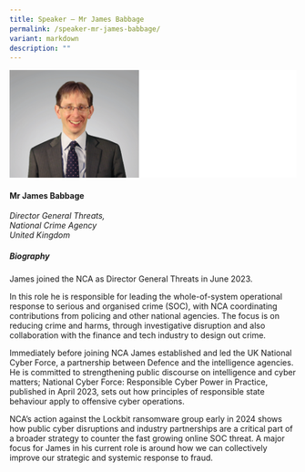 ```yaml
---
title: Speaker – Mr James Babbage
permalink: /speaker-mr-james-babbage/
variant: markdown
description: ""
---
```

![](/images/2025%20speakers/james_babbage.png)
#### **Mr James Babbage**

*Director General Threats, <br>National Crime Agency<br>United Kingdom*

##### **Biography**
James joined the NCA as Director General Threats in June 2023.   

In this role he is responsible for leading the whole-of-system operational response to serious and organised crime (SOC), with NCA coordinating contributions from policing and other national agencies. The focus is on reducing crime and harms, through investigative disruption and also collaboration with the finance and tech industry to design out crime.  
 
Immediately before joining NCA James established and led the UK National Cyber Force, a partnership between Defence and the intelligence agencies.  He is committed to strengthening public discourse on intelligence and cyber matters; National Cyber Force: Responsible Cyber Power in Practice, published in April 2023, sets out how principles of responsible state behaviour apply to offensive cyber operations. 

NCA’s action against the Lockbit ransomware group early in 2024 shows how public cyber disruptions and industry partnerships are a critical part of a broader strategy to counter the fast growing online SOC threat. A major focus for James in his current role is around how we can collectively improve our strategic and systemic response to fraud.

